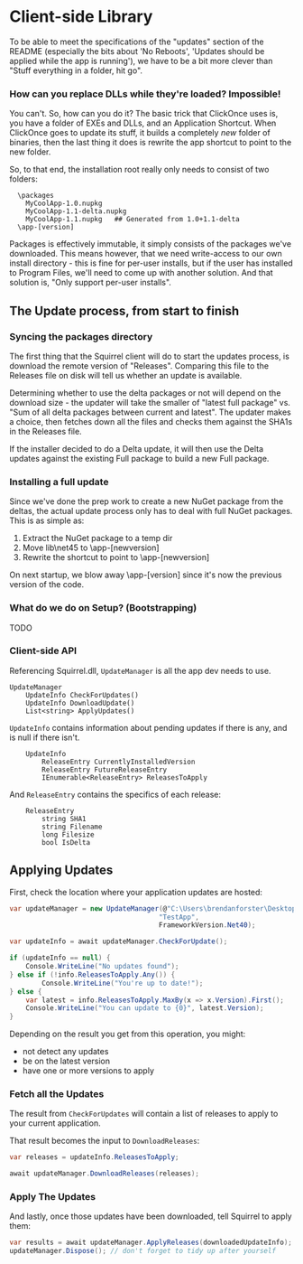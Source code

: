# Client-side Library

To be able to meet the specifications of the "updates" section of the README (especially the bits about 'No Reboots', 'Updates should be applied while the app is running'), we have to be a bit more clever than "Stuff everything in a folder, hit go".

### How can you replace DLLs while they're loaded? Impossible!

You can't. So, how can you do it? The basic trick that ClickOnce uses is, you have a folder of EXEs and DLLs, and an Application Shortcut. When ClickOnce goes to update its stuff, it builds a completely *new* folder of binaries, then the last thing it does is rewrite the app shortcut to point to the new folder.

So, to that end, the installation root really only needs to consist of two folders:

```
  \packages
    MyCoolApp-1.0.nupkg
    MyCoolApp-1.1-delta.nupkg
    MyCoolApp-1.1.nupkg   ## Generated from 1.0+1.1-delta
  \app-[version]
```

Packages is effectively immutable, it simply consists of the packages we've downloaded. This means however, that we need write-access to our own install directory - this is fine for per-user installs, but if the user has installed to Program Files, we'll need to come up with another solution. And that solution is, "Only support per-user installs".

## The Update process, from start to finish

### Syncing the packages directory

The first thing that the Squirrel client will do to start the updates process, is download the remote version of "Releases". Comparing this file to the Releases file on disk will tell us whether an update is available.

Determining whether to use the delta packages or not will depend on the download size - the updater will take the smaller of "latest full package" vs. "Sum of all delta packages between current and latest". The updater makes a choice, then fetches down all the files and checks them against the SHA1s in the Releases file.

If the installer decided to do a Delta update, it will then use the Delta updates against the existing Full package to build a new Full package.

### Installing a full update

Since we've done the prep work to create a new NuGet package from the deltas, the actual update process only has to deal with full NuGet packages. This is as simple as:

1. Extract the NuGet package to a temp dir
1. Move lib\net45 to \app-[newversion]
1. Rewrite the shortcut to point to \app-[newversion]

On next startup, we blow away \app-[version] since it's now the previous version of the code.

### What do we do on Setup? (Bootstrapping)

TODO

### Client-side API

Referencing Squirrel.dll, `UpdateManager` is all the app dev needs to use.

    UpdateManager
        UpdateInfo CheckForUpdates()
        UpdateInfo DownloadUpdate()
        List<string> ApplyUpdates()

`UpdateInfo` contains information about pending updates if there is any, and is null if there isn't.

```
    UpdateInfo
        ReleaseEntry CurrentlyInstalledVersion
        ReleaseEntry FutureReleaseEntry
        IEnumerable<ReleaseEntry> ReleasesToApply
```

And `ReleaseEntry` contains the specifics of each release:

```
    ReleaseEntry
        string SHA1
        string Filename
        long Filesize
        bool IsDelta
```

## Applying Updates

First, check the location where your application updates are hosted:

```cs
var updateManager = new UpdateManager(@"C:\Users\brendanforster\Desktop\TestApp",
                                     "TestApp",
                                     FrameworkVersion.Net40);

var updateInfo = await updateManager.CheckForUpdate();

if (updateInfo == null) {
    Console.WriteLine("No updates found");
} else if (!info.ReleasesToApply.Any()) {
        Console.WriteLine("You're up to date!");
} else {
    var latest = info.ReleasesToApply.MaxBy(x => x.Version).First();
    Console.WriteLine("You can update to {0}", latest.Version);
}
```

Depending on the result you get from this operation, you might:

 - not detect any updates
 - be on the latest version
 - have one or more versions to apply

### Fetch all the Updates

The result from `CheckForUpdates` will contain a list of releases to apply to your current application.

That result becomes the input to `DownloadReleases`:

```cs
var releases = updateInfo.ReleasesToApply;

await updateManager.DownloadReleases(releases);
```

### Apply The Updates

And lastly, once those updates have been downloaded, tell Squirrel to apply them:

```cs
var results = await updateManager.ApplyReleases(downloadedUpdateInfo);
updateManager.Dispose(); // don't forget to tidy up after yourself
```
